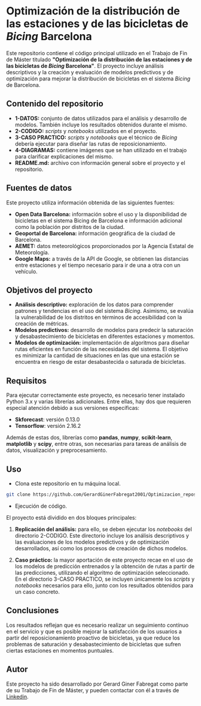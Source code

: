 # Optimización de la distribución de las estaciones y de las bicicletas de *Bicing* Barcelona

Este repositorio contiene el código principal utilizado en el Trabajo de Fin de Máster titulado **"Optimización de la distribución de las estaciones y de las bicicletas de *Bicing* Barcelona"**. El proyecto incluye análisis descriptivos y la creación y evaluación de modelos predictivos y de optimización para mejorar la distribución de bicicletas en el sistema *Bicing* de Barcelona.

## Contenido del repositorio

* **1-DATOS:** conjunto de datos utilizados para el análisis y desarrollo de modelos. También incluye los resultados obtenidos durante el mismo.
* **2-CODIGO:** *scripts* y *notebooks* utilizados en el proyecto.
* **3-CASO PRACTICO:** *scripts* y *notebooks* que el técnico de *Bicing* debería ejecutar para diseñar las rutas de reposicionamiento.
* **4-DIAGRAMAS:** contiene imágenes que se han utilizado en el trabajo para clarificar explicaciones del mismo.
* **README.md:** archivo con información general sobre el proyecto y el repositorio.

## Fuentes de datos

Este proyecto utiliza información obtenida de las siguientes fuentes:

* **Open Data Barcelona:** información sobre el uso y la disponibilidad de bicicletas en el sistema Bicing de Barcelona e información adicional como la población por distritos de la ciudad.
* **Geoportal de Barcelona:** información geográfica de la ciudad de Barcelona.
* **AEMET:** datos meteorológicos proporcionados por la Agencia Estatal de Meteorología.
* **Google Maps:** a través de la API de Google, se obtienen las distancias entre estaciones y el tiempo necesario para ir de una a otra con un vehículo.

## Objetivos del proyecto

* **Análisis descriptivo:** exploración de los datos para comprender patrones y tendencias en el uso del sistema *Bicing*. Asimismo, se evalúa la vulnerabilidad de los distritos en términos de accesibilidad con la creación de métricas.
* **Modelos predictivos:** desarrollo de modelos para predecir la saturación y desabastecimiento de bicicletas en diferentes estaciones y momentos.
* **Modelos de optimización:** implementación de algoritmos para diseñar rutas eficientes en función de las necesidades del sistema. El objetivo es minimizar la cantidad de situaciones en las que una estación se encuentra en riesgo de estar desabastecida o saturada de bicicletas.

## Requisitos

Para ejecutar correctamente este proyecto, es necesario tener instalado Python 3.x y varias librerías adicionales. Entre ellas, hay dos que requieren especial atención debido a sus versiones específicas:

* **Skforecast**: versión 0.13.0
* **Tensorflow**: versión 2.16.2

Además de estas dos, librerías como **pandas**, **numpy**, **scikit-learn**, **matplotlib** y **scipy**, entre otras, son necesarias para tareas de análisis de datos, visualización y preprocesamiento.

<!-- Se recomienda crear un entorno virtual para gestionar las dependencias y garantizar que las versiones instaladas no entren en conflicto con otros proyectos:-->

## Uso

* Clona este repositorio en tu máquina local.

```bash
git clone https://github.com/GerardGinerFabregat2001/Optimizacion_reposicionamiento_Bicing.git
```
* Ejecución de código.

El proyecto está dividido en dos bloques principales:

1. **Replicación del análisis:**
para ello, se deben ejecutar los *notebooks* del directorio 2-CODIGO. Este directorio incluye los análisis descriptivos y las evaluaciones de los modelos predictivos y de optimización desarrollados, así como los procesos de creación de dichos modelos.


2. **Caso práctico:**
la mayor aportación de este proyecto recae en el uso de los modelos de predicción entrenados y la obtención de rutas a partir de las predicciones, utilizando el algoritmo de optimización seleccionado. En el directorio 3-CASO PRACTICO, se incluyen únicamente los *scripts* y *notebooks* necesarios para ello, junto con los resultados obtenidos para un caso concreto.

## Conclusiones
Los resultados reflejan que es necesario realizar un seguimiento contínuo en el servicio y que es posible mejorar la satisfacción de los usuarios a partir del reposicionamiento proactivo de bicicletas, ya que reduce los problemas de saturación y desabastecimiento de bicicletas que sufren ciertas estaciones en momentos puntuales.

## Autor
Este proyecto ha sido desarrollado por Gerard Giner Fabregat como parte de su Trabajo de Fin de Máster, y pueden contactar con él a través de [Linkedin](https://es.linkedin.com/in/gerard-giner-fabregat-8bbb7231a).
